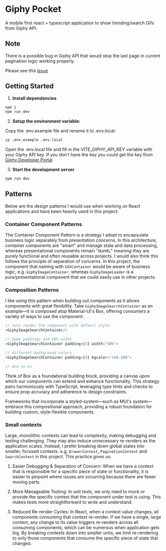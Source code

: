 # Giphy Pocket

A mobile first react + typescript application to show trending/search Gifs from Giphy API.

## Note

There is a possible bug in Giphy API that would stop the last page in current pagination logic working properly.

Please see this [issue](https://github.com/nluo/giphy-pocket/issues/4)

## Getting Started

1. **Install dependencies**

```bash
npm i
npm run dev
```

2. **Setup the environment variable:**

Copy the .env.example file and rename it to .env.local:

```bash
cp .env.example .env.local
```

Open the .env.local file and fill in the VITE_GIPHY_API_KEY variable with your Giphy API key. If you don't have the key you could get the key from [Giphy Developer Portal](https://developers.giphy.com/)

3. **Start the development server**

```bash
npm run dev
```

## Patterns

Below are the design patterns I would use when working on React applications and have been heavily used in this project:

### Container Component Patterns

The Container Component Pattern is a strategy I adopt to encapsulate business logic separately from presentation concerns. In this architecture, container components are "smart" and manage state and data processing, whereas presentational components remain "dumb," meaning they are purely functional and often reusable across projects. I would also think this follows the principle of separation of concerns. In this project, the component that naming with `XXXContainer` would be aware of business logic, e.g. `GiphyImageContainer`, whereas `GiphyImageLoader` is a pure/presentational component that we could easily use in other projects.

### Composition Patterns

I like using this pattern when building out components as it allows components with great flexibility. Take `GiphyImageSearchContainer` as an example—it is composed atop Material-UI's Box, offering consumers a variety of ways to use the component:

```typescript
// Just render the component with default style
<GiphyImageSearchContainer/>

// Some paddings and 50% width
<GiphyImageSearchContainer padding={4} width="50%">

// different background colors
<GiphyImageSearchContainer padding={4} bgcolor="red.100">

// and so on
```

Think of Box as a foundational building block, providing a canvas upon which our components can extend and enhance functionality. This strategy pairs harmoniously with TypeScript, leveraging type hints and checks to ensure prop accuracy and adherence to design constraints.

Frameworks that incorporate a styled-system—such as MUI's system—embrace this compositional approach, providing a robust foundation for building custom, style-flexible components.

### Small contexts

Large, monolithic contexts can lead to complexity, making debugging and testing challenging. They may also induce unnecessary re-renders as the application scales. Instead, I prefer breaking down global states into smaller, focused contexts. e.g. `DrawerContext`, `PaginationContext` and `SearchContext` in this project. This practice gives us:

1. Easier Debugging & Separation of Concern: When we have a context that is responsible for a specific piece of state or functionality, it is easier to pinpoint where issues are occurring because there are fewer moving parts.

2. More Manageable Testing: In unit tests, we only need to mock or provide the specific context that the component under test is using. This makes tests more straightforward to write and understand.

3. Reduced Re-render Cycles: In React, when a context value changes, all components consuming that context re-render. If we have a single, large context, any change to its value triggers re-renders across all consuming components, which can be numerous when application gets big. By breaking contexts down into smaller units, we limit re-rendering to only those components that consume the specific piece of state that changed.
